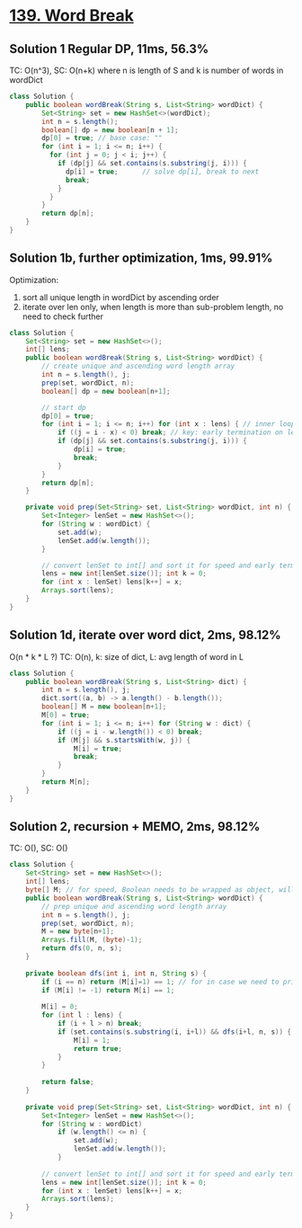# [139. Word Break](https://leetcode.com/problems/word-break/)

## Solution 1 Regular DP, 11ms, 56.3%
TC: O(n^3), SC: O(n+k) where n is length of S and k is number of words in wordDict
```java
class Solution {
    public boolean wordBreak(String s, List<String> wordDict) {
        Set<String> set = new HashSet<>(wordDict);
        int n = s.length();
        boolean[] dp = new boolean[n + 1];
        dp[0] = true; // base case: ""
        for (int i = 1; i <= n; i++) {
          for (int j = 0; j < i; j++) {
            if (dp[j] && set.contains(s.substring(j, i))) {
              dp[i] = true;      // solve dp[i], break to next 
              break;
            }
          }
        }
        return dp[n];
    }
}
```
## Solution 1b, further optimization, 1ms, 99.91%
Optimization:
1. sort all unique length in wordDict by ascending order 
2. iterate over len only, when length is more than sub-problem length, no need to check further
```java
class Solution {
    Set<String> set = new HashSet<>();
    int[] lens;
    public boolean wordBreak(String s, List<String> wordDict) {
        // create unique and ascending word length array
        int n = s.length(), j;
        prep(set, wordDict, n);
        boolean[] dp = new boolean[n+1];

        // start dp
        dp[0] = true;
        for (int i = 1; i <= n; i++) for (int x : lens) { // inner loop: iterate over len
            if ((j = i - x) < 0) break; // key: early termination on len
            if (dp[j] && set.contains(s.substring(j, i))) {
                dp[i] = true;
                break;
            }
        }
        return dp[n];
    }

    private void prep(Set<String> set, List<String> wordDict, int n) {
        Set<Integer> lenSet = new HashSet<>();
        for (String w : wordDict) {
            set.add(w);
            lenSet.add(w.length());
        }

        // convert lenSet to int[] and sort it for speed and early termination
        lens = new int[lenSet.size()]; int k = 0;
        for (int x : lenSet) lens[k++] = x;
        Arrays.sort(lens);
    }
}
```
## Solution 1d, iterate over word dict, 2ms, 98.12%
O(n * k * L ?) TC: O(n), k: size of dict, L: avg length of word in L
```java
class Solution {
    public boolean wordBreak(String s, List<String> dict) {
        int n = s.length(), j;
        dict.sort((a, b) -> a.length() - b.length());
        boolean[] M = new boolean[n+1];
        M[0] = true;
        for (int i = 1; i <= n; i++) for (String w : dict) {
            if ((j = i - w.length()) < 0) break;
            if (M[j] && s.startsWith(w, j)) {
                M[i] = true;
                break;
            }
        }
        return M[n];
    }
}
```
## Solution 2, recursion + MEMO, 2ms, 98.12%
TC: O(), SC: O()
```java
class Solution {
    Set<String> set = new HashSet<>();
    int[] lens;
    byte[] M; // for speed, Boolean needs to be wrapped as object, will be slow
    public boolean wordBreak(String s, List<String> wordDict) {
        // prep unique and ascending word length array
        int n = s.length(), j;
        prep(set, wordDict, n);
        M = new byte[n+1];
        Arrays.fill(M, (byte)-1);
        return dfs(0, n, s);
    }
    
    private boolean dfs(int i, int n, String s) {
        if (i == n) return (M[i]=1) == 1; // for in case we need to print M, otherwise we can just return true here
        if (M[i] != -1) return M[i] == 1;
        
        M[i] = 0;
        for (int l : lens) {
            if (i + l > n) break;
            if (set.contains(s.substring(i, i+l)) && dfs(i+l, n, s)) {
                M[i] = 1;
                return true;
            }
        }
        
        return false;
    }
    
    private void prep(Set<String> set, List<String> wordDict, int n) {
        Set<Integer> lenSet = new HashSet<>();
        for (String w : wordDict)
            if (w.length() <= n) {
                set.add(w);
                lenSet.add(w.length());
            }
        
        // convert lenSet to int[] and sort it for speed and early termination
        lens = new int[lenSet.size()]; int k = 0;
        for (int x : lenSet) lens[k++] = x;
        Arrays.sort(lens);
    }
}
```